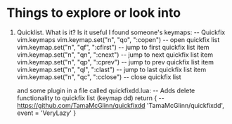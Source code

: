 # Things to explore or look into

1. Quicklist. What is it? Is it useful
    I found someone's keymaps:
    -- Quickfix vim.keymaps
    vim.keymap.set("n", "<leader>qo", ":copen<CR>") -- open quickfix list
    vim.keymap.set("n", "<leader>qf", ":cfirst<CR>") -- jump to first quickfix list item
    vim.keymap.set("n", "<leader>qn", ":cnext<CR>") -- jump to next quickfix list item
    vim.keymap.set("n", "<leader>qp", ":cprev<CR>") -- jump to prev quickfix list item
    vim.keymap.set("n", "<leader>ql", ":clast<CR>") -- jump to last quickfix list item
    vim.keymap.set("n", "<leader>qc", ":cclose<CR>") -- close quickfix list

    and some plugin in a file called quickfixdd.lua:
    -- Adds delete functionality to quickfix list (keymap dd)
    return {
      -- https://github.com/TamaMcGlinn/quickfixdd
      'TamaMcGlinn/quickfixdd',
      event = 'VeryLazy'
    }
